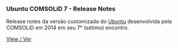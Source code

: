 ### Ubuntu COMSOLiD 7 - Release Notes

Release notes da versão customizada do [Ubuntu](http://ubuntu.com) desenvolvida pela COMSOLiD em 2014
em seu 7° (sétimo) encontro.

[View / Ver](https://comsolid.github.io/comsolid7-release-notes)
